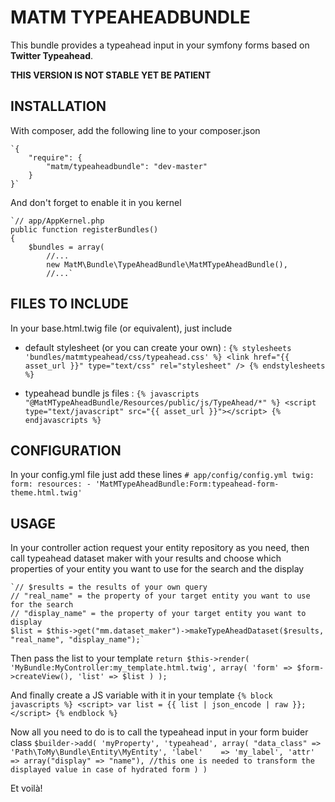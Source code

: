 # MATM TYPEAHEADBUNDLE

This bundle provides a typeahead input in your symfony forms based on **Twitter Typeahead**.

**THIS VERSION IS NOT STABLE YET BE PATIENT**

## INSTALLATION

With composer, add the following line to your composer.json

    `{
        "require": {
            "matm/typeaheadbundle": "dev-master"
        }
    }`

And don't forget to enable it in you kernel

    `// app/AppKernel.php
    public function registerBundles()
    {
        $bundles = array(
            //...
            new MatM\Bundle\TypeAheadBundle\MatMTypeAheadBundle(),
            //...`

## FILES TO INCLUDE

In your base.html.twig file (or equivalent), just include
* default stylesheet (or you can create your own) :
    `{% stylesheets 'bundles/matmtypeahead/css/typeahead.css' %}
        <link href="{{ asset_url }}" type="text/css" rel="stylesheet" />
    {% endstylesheets %}`

* typeahead bundle js files :
    `{% javascripts "@MatMTypeAheadBundle/Resources/public/js/TypeAhead/*" %}
        <script type="text/javascript" src="{{ asset_url }}"></script>
    {% endjavascripts %}`

## CONFIGURATION

In your config.yml file just add these lines
    `# app/config/config.yml
    twig:
        form:
            resources:
                - 'MatMTypeAheadBundle:Form:typeahead-form-theme.html.twig'`

## USAGE

In your controller action request your entity repository as you need, then call typeahead dataset maker with your results and choose which properties of your entity you want to use for the search and the display

    `// $results = the results of your own query
    // "real_name" = the property of your target entity you want to use for the search
    // "display_name" = the property of your target entity you want to display
    $list = $this->get("mm.dataset_maker")->makeTypeAheadDataset($results, "real_name", "display_name");`

Then pass the list to your template
    `return $this->render(
        'MyBundle:MyController:my_template.html.twig',
        array(
            'form' => $form->createView(),
            'list' => $list
        )
    );`

And finally create a JS variable with it in your template
    `{% block javascripts %}
        <script>
             var list = {{ list | json_encode | raw }};
        </script>
    {% endblock %}`

Now all you need to do is to call the typeahead input in your form buider class
    `$builder->add(
        'myProperty',
        'typeahead',
        array(
            "data_class" => 'Path\ToMy\Bundle\Entity\MyEntity',
            'label'    => 'my_label',
            'attr' => array("display" => "name"), //this one is needed to transform the displayed value in case of hydrated form
        )
    )`

Et voilà!

